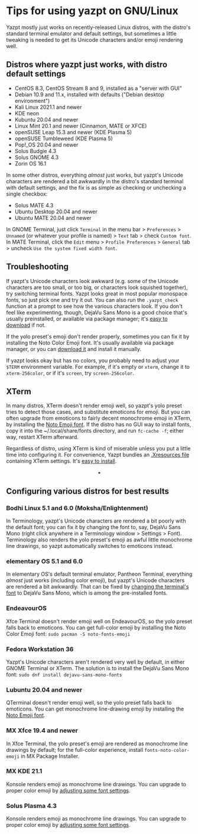 # Tips for using yazpt on GNU/Linux

Yazpt mostly just works on recently-released Linux distros, with the distro's standard terminal emulator and default settings,
but sometimes a little tweaking is needed to get its Unicode characters and/or emoji rendering well.


## Distros where yazpt just works, with distro default settings

* CentOS 8.3, CentOS Stream 8 and 9, installed as a "server with GUI"
* Debian 10.9 and 11.x, installed with defaults ("Debian desktop environment")
* Kali Linux 2021.1 and newer
* KDE neon
* Kubuntu 20.04 and newer
* Linux Mint 20.1 and newer (Cinnamon, MATE or XFCE)
* openSUSE Leap 15.3 and newer (KDE Plasma 5)
* openSUSE Tumbleweed (KDE Plasma 5)
* Pop!_OS 20.04 and newer
* Solus Budgie 4.3
* Solus GNOME 4.3
* Zorin OS 16.1

In some other distros, everything _almost_ just works, but yazpt's Unicode characters are rendered a bit awkwardly in the distro's standard terminal with default settings, and the fix is as simple as checking or unchecking a single checkbox:

* Solus MATE 4.3
* Ubuntu Desktop 20.04 and newer
* Ubuntu MATE 20.04 and newer

In GNOME Terminal, just click `Terminal` in the menu bar > `Preferences` > `Unnamed` (or whatever your profile is named) > `Text` tab > check `Custom font`. In MATE Terminal, click the `Edit` menu > `Profile Preferences` > `General` tab > uncheck `Use the system fixed width font`.


## Troubleshooting

If yazpt's Unicode characters look awkward (e.g. some of the Unicode characters are too small, or too big, or characters look squished together), try switching terminal fonts. Yazpt looks great in most popular monospace fonts, so just pick one and try it out. You can also run the `.yazpt_check` function at a prompt to see how the various characters look. If you don't feel like experimenting, though, DejaVu Sans Mono is a good choice that's usually preinstalled, or available via package manager; it's [easy to download](https://dejavu-fonts.github.io/Download.html) if not.

If the yolo preset's emoji don't render properly, sometimes you can fix it by installing the Noto Color Emoji font. It's usually available via package manager, or you can [download it](https://github.com/googlefonts/noto-emoji/blob/main/fonts/NotoColorEmoji.ttf) and install it manually.

If yazpt looks okay but has no colors, you probably need to adjust your `$TERM` environment variable. For example, if it's empty or `xterm`, change it to `xterm-256color`, or if it's `screen`, try `screen-256color`.


## XTerm

In many distros, XTerm doesn't render emoji well, so yazpt's yolo preset tries to detect those cases, and substitute emoticons for emoji. But you can often upgrade from emoticons to fairly decent monochrome emoji in XTerm, by installing the [Noto Emoji font](https://github.com/googlefonts/noto-emoji/blob/9a5261d871451f9b5183c93483cbd68ed916b1e9/fonts/NotoEmoji-Regular.ttf). If the distro has no GUI way to install fonts, copy it into the ~/.local/share/fonts directory, and run `fc-cache -f`; either way, restart XTerm afterward.

Regardless of distro, using XTerm is kind of miserable unless you put a little time into configuring it.
For convenience, Yazpt bundles an [.Xresources file](./resources/Xresources) containing XTerm settings.
It's [easy to install](./resources/install-resources.zsh).

<!--
Distros where I know that installing the Noto Emoji font will let XTerm render monochrome emoji:
- Bodhi Linux 5.1 and 6.0 (Moksha/Enlightenment)
- Lubuntu 20.04 and newer (but only bad line-drawing emoji; same in QTerminal)
- Manjaro 20.0 (Lysia), running XFCE
- Ubuntu Desktop 20.04 and newer
- Ubuntu MATE 20.04 and newer
-->
<p align="center">•</p>


## Configuring various distros for best results

### Bodhi Linux 5.1 and 6.0 (Moksha/Enlightenment)

In Terminology, yazpt's Unicode characters are rendered a bit poorly with the default font; you can fix it by changing the font to, say, DejaVu Sans Mono (right click anywhere in a Terminology window > Settings > Font). Terminology also renders the yolo preset's emoji as awful little monochrome line drawings, so yazpt automatically switches to emoticons instead.

### elementary OS 5.1 and 6.0

In elementary OS's default terminal emulator, Pantheon Terminal, everything _almost_ just works (including color emoji), but yazpt's Unicode characters are rendered a bit awkwardly. That can be fixed by [changing the terminal's font](https://elementaryos.stackexchange.com/questions/1149/how-can-i-change-the-default-terminal-font) to DejaVu Sans Mono, which is among the pre-installed fonts.

### EndeavourOS

Xfce Terminal doesn't render emoji well on EndeavourOS, so the yolo preset falls back to emoticons. You can get full-color emoji by installing the Noto Color Emoji font: `sudo pacman -S noto-fonts-emoji`

### Fedora Workstation 36

Yazpt's Unicode characters aren't rendered very well by default, in either GNOME Terminal or XTerm. The solution is to install the DejaVu Sans Mono font: `sudo dnf install dejavu-sans-mono-fonts`

### Lubuntu 20.04 and newer

QTerminal doesn't render emoji well, so the yolo preset falls back to emoticons. You can get monochrome line-drawing emoji by installing the [Noto Emoji font](https://github.com/googlefonts/noto-emoji/blob/9a5261d871451f9b5183c93483cbd68ed916b1e9/fonts/NotoEmoji-Regular.ttf).

### MX Xfce 19.4 and newer

In Xfce Terminal, the yolo preset's emoji are rendered as monochrome line drawings by default; for the full-color experience, install `fonts-noto-color-emoji` in MX Package Installer.

### MX KDE 21.1

Konsole renders emoji as monochrome line drawings. You can upgrade to proper color emoji by [adjusting some font settings](./resources/99-noto-color-emoji.conf).

### Solus Plasma 4.3

Konsole renders emoji as monochrome line drawings. You can upgrade to proper color emoji by [adjusting some font settings](./resources/99-noto-color-emoji.conf).
